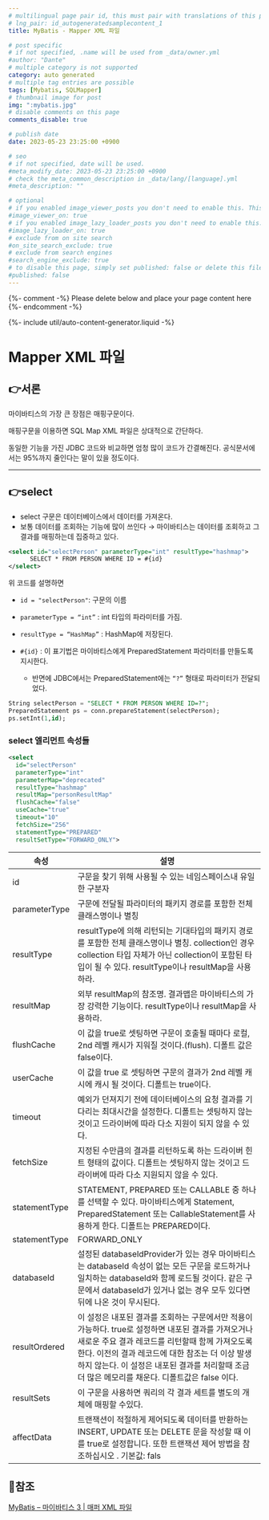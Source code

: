 ```yaml
---
# multilingual page pair id, this must pair with translations of this page. (This name must be unique)
# lng_pair: id_autogeneratedsamplecontent_1
title: MyBatis - Mapper XML 파일

# post specific
# if not specified, .name will be used from _data/owner.yml
#author: "Dante"
# multiple category is not supported
category: auto generated
# multiple tag entries are possible
tags: [Mybatis, SQLMapper]
# thumbnail image for post
img: ":mybatis.jpg"
# disable comments on this page
comments_disable: true

# publish date
date: 2023-05-23 23:25:00 +0900

# seo
# if not specified, date will be used.
#meta_modify_date: 2023-05-23 23:25:00 +0900
# check the meta_common_description in _data/lang/[language].yml
#meta_description: ""

# optional
# if you enabled image_viewer_posts you don't need to enable this. This is only if image_viewer_posts = false
#image_viewer_on: true
# if you enabled image_lazy_loader_posts you don't need to enable this. This is only if image_lazy_loader_posts = false
#image_lazy_loader_on: true
# exclude from on site search
#on_site_search_exclude: true
# exclude from search engines
#search_engine_exclude: true
# to disable this page, simply set published: false or delete this file
#published: false
---
```

{%- comment -%} Please delete below and place your page content here {%- endcomment -%}

{%- include util/auto-content-generator.liquid -%}

<!-- outline-start -->

# Mapper XML 파일

## 👉서론

마이바티스의 가장 큰 장점은 매핑구문이다.

매핑구문을 이용하면 SQL Map XML 파일은 상대적으로 간단하다.

동일한 기능을 가진 JDBC 코드와 비교하면 엄청 많이 코드가 간결해진다.  공식문서에서는 95%까지 줄인다는 말이 있을 정도이다.

---

## 👉select

- select 구문은 데이터베이스에서 데이터를 가져온다.
- 보통 데이터를 조회하는 기능에 많이 쓰인다 → 마이바티스는 데이터를 조회하고 그 결과를 매핑하는데 집중하고 있다.

```xml
<select id="selectPerson" parameterType="int" resultType="hashmap">
	  SELECT * FROM PERSON WHERE ID = #{id}
</select>
```

위 코드를 설명하면

- `id = "selectPerson"`: 구문의 이름
- `parameterType = “int”` :  int 타입의 파라미터를 가짐.
- `resultType = “HashMap”` : HashMap에 저장된다.

- `#{id}` : 이 표기법은 마이바티스에게 PreparedStatement 파라미터를 만들도록 지시한다.
  - 반면에 JDBC에서는 PreparedStatement에는 `“?”` 형태로 파라미터가 전달되었다.

```sql
String selectPerson = "SELECT * FROM PERSON WHERE ID=?";
PreparedStatement ps = conn.prepareStatement(selectPerson);
ps.setInt(1,id);
```

### select 엘리먼트 속성들

```xml
<select
  id="selectPerson"
  parameterType="int"
  parameterMap="deprecated"
  resultType="hashmap"
  resultMap="personResultMap"
  flushCache="false"
  useCache="true"
  timeout="10"
  fetchSize="256"
  statementType="PREPARED"
  resultSetType="FORWARD_ONLY">
```

| 속성 | 설명 |
| --- | --- |
| id | 구문을 찾기 위해 사용될 수 있는 네임스페이스내 유일한 구분자 |
| parameterType | 구문에 전달될 파라미터의 패키지 경로를 포함한 전체 클래스명이나 별칭 |
| resultType | resultType에 의해 리턴되는 기대타입의 패키지 경로를 포함한 전체 클래스명이나 별칭. collection인 경우 collection 타입 자체가 아닌 collection이 포함된 타입이 될 수 있다. resultType이나 resultMap을 사용하라. |
| resultMap | 외부 resultMap의 참조명. 결과맵은 마이바티스의 가장 강력한 기능이다. resultType이나 resultMap을 사용하라. |
| flushCache | 이 값을 true로 셋팅하면 구문이 호출될 때마다 로컬, 2nd 레벨 캐시가 지워질 것이다.(flush). 디폴트 값은 false이다. |
| userCache | 이 값을 true 로 셋팅하면 구문의 결과가 2nd 레벨 캐시에 캐시 될 것이다. 디폴트는 true이다. |
| timeout | 예외가 던져지기 전에 데이터베이스의 요청 결과를 기다리는 최대시간을 설정한다. 디폴트는 셋팅하지 않는 것이고 드라이버에 따라 다소 지원이 되지 않을 수 있다. |
| fetchSize | 지정된 수만큼의 결과를 리턴하도록 하는 드라이버 힌트 형태의 값이다. 디폴트는 셋팅하지 않는 것이고 드라이버에 따라 다소 지원되지 않을 수 있다. |
| statementType | STATEMENT, PREPARED 또는 CALLABLE 중 하나를 선택할 수 있다. 마이바티스에게 Statement, PreparedStatement 또는 CallableStatement를 사용하게 한다. 디폴트는 PREPARED이다. |
| statementType | FORWARD_ONLY | SCROLL_SENSITIVE | SCROLL_INSENSITIVE | DEFAULT(same as unset)중 하나를 선택할 수 있다. 디폴트는 셋팅하지 않는 것이고 드라이버에 다라 다소 지원되지 않을 수 있다. |
| databaseId | 설정된 databaseIdProvider가 있는 경우 마이바티스는 databaseId 속성이 없는 모든 구문을 로드하거나 일치하는 databaseId와 함께 로드될 것이다. 같은 구문에서 databaseId가 있거나 없는 경우 모두 있다면 뒤에 나온 것이 무시된다. |
| resultOrdered | 이 설정은 내포된 결과를 조회하는 구문에서만 적용이 가능하다. true로 설정하면 내포된 결과를 가져오거나 새로운 주요 결과 레코드를 리턴할때 함께 가져오도록 한다. 이전의 결과 레코드에 대한 참조는 더 이상 발생하지 않는다. 이 설정은 내포된 결과를 처리할때 조금 더 많은 메모리를 채운다. 디폴트값은 false 이다. |
| resultSets | 이 구문을 사용하면 쿼리의 각 결과 세트를 별도의 개체에 매핑할 수있다. |
| affectData | 트랜잭션이 적절하게 제어되도록 데이터를 반환하는 INSERT, UPDATE 또는 DELETE 문을 작성할 때 이를 true로 설정합니다. 또한 트랜잭션 제어 방법을 참조하십시오 . 기본값: fals |

## 🔗참조

[MyBatis – 마이바티스 3 | 매퍼 XML 파일](https://mybatis.org/mybatis-3/ko/sqlmap-xml.html#mapper-xml-파일)

<!-- outline-end -->
